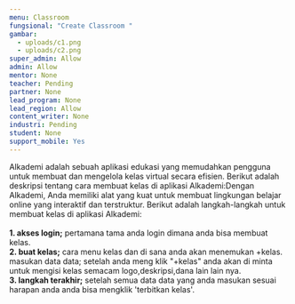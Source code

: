 ```yaml
---
menu: Classroom
fungsional: "Create Classroom "
gambar:
  - uploads/c1.png
  - uploads/c2.png
super_admin: Allow
admin: Allow
mentor: None
teacher: Pending
partner: None
lead_program: None
lead_region: Allow
content_writer: None
industri: Pending
student: None
support_mobile: Yes
---
```

Alkademi adalah sebuah aplikasi edukasi yang memudahkan pengguna untuk membuat dan mengelola kelas virtual secara efisien. Berikut adalah deskripsi tentang cara membuat kelas di aplikasi Alkademi:Dengan Alkademi, Anda memiliki alat yang kuat untuk membuat lingkungan belajar online yang interaktif dan terstruktur. Berikut adalah langkah-langkah untuk membuat kelas di aplikasi Alkademi:\
\
**1. a﻿kses login;** pertamana tama anda login dimana anda bisa membuat kelas.\
**2. b﻿uat kelas;** cara menu kelas dan di sana anda akan menemukan +kelas.\
m﻿asukan data data; setelah anda meng klik "+kelas" anda akan di minta untuk mengisi kelas semacam logo,deskripsi,dana lain lain nya.\
**3. l﻿angkah terakhir;** setelah semua data data yang anda masukan sesuai harapan anda anda bisa mengklik 'terbitkan kelas'.